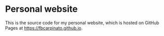 # Personal website

This is the source code for my personal website, which is hosted on GitHub Pages at https://fbcarpinato.github.io.
